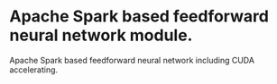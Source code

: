 # Apache Spark based feedforward neural network module.
Apache Spark based feedforward neural network including CUDA accelerating. 
